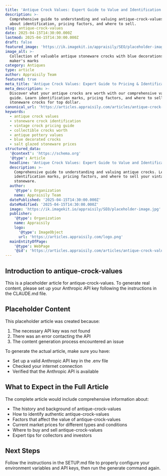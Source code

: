 ```yaml
---
title: 'Antique Crock Values: Expert Guide to Value and Identification'
description: >-
  Comprehensive guide to understanding and valuing antique-crock-values. Learn
  about identification, pricing factors, and where to sell.
slug: antique-crock-values
date: 2025-04-15T14:30:00.000Z
lastmod: 2025-04-15T14:30:00.000Z
draft: false
featured_image: 'https://ik.imagekit.io/appraisily/SEO/placeholder-image.jpg'
image_alt: >-
  Collection of valuable antique stoneware crocks with blue decorations and
  maker's marks
category: Antiques
type: article
author: Appraisily Team
featured: true
meta_title: 'Antique Crock Values: Expert Guide to Pricing & Identification'
meta_description: >-
  Discover what your antique crocks are worth with our comprehensive value
  guide. Learn identification marks, pricing factors, and where to sell
  stoneware crocks for top dollar.
canonical_url: 'https://articles.appraisily.com/articles/antique-crock-values'
keywords:
  - antique crock values
  - stoneware crock identification
  - vintage crock pricing guide
  - collectible crocks worth
  - antique pottery values
  - blue decorated crocks
  - salt glazed stoneware prices
structured_data:
  '@context': 'https://schema.org'
  '@type': Article
  headline: 'Antique Crock Values: Expert Guide to Value and Identification'
  description: >-
    Comprehensive guide to understanding and valuing antique crocks. Learn about
    identification marks, pricing factors, and where to sell your vintage
    stoneware.
  author:
    '@type': Organization
    name: Appraisily Team
  datePublished: '2025-04-15T14:30:00.000Z'
  dateModified: '2025-04-15T14:30:00.000Z'
  image: 'https://ik.imagekit.io/appraisily/SEO/placeholder-image.jpg'
  publisher:
    '@type': Organization
    name: Appraisily
    logo:
      '@type': ImageObject
      url: 'https://articles.appraisily.com/logo.png'
  mainEntityOfPage:
    '@type': WebPage
    '@id': 'https://articles.appraisily.com/articles/antique-crock-values'
---
```


## Introduction to antique-crock-values

This is a placeholder article for antique-crock-values. To generate real content, please set up your Anthropic API key following the instructions in the CLAUDE.md file.

## Placeholder Content

This placeholder article was created because:

1. The necessary API key was not found
2. There was an error contacting the API
3. The content generation process encountered an issue

To generate the actual article, make sure you have:

- Set up a valid Anthropic API key in the .env file
- Checked your internet connection
- Verified that the Anthropic API is available

## What to Expect in the Full Article

The complete article would include comprehensive information about:

- The history and background of antique-crock-values
- How to identify authentic antique-crock-values
- Factors that affect the value of antique-crock-values
- Current market prices for different types and conditions
- Where to buy and sell antique-crock-values
- Expert tips for collectors and investors

## Next Steps

Follow the instructions in the SETUP.md file to properly configure your environment variables and API keys, then run the generate command again.
